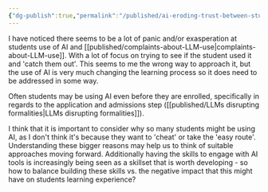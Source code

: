 ```yaml
---
{"dg-publish":true,"permalink":"/published/ai-eroding-trust-between-student-and-teacher/","noteIcon":"","visibility":"public","description":"there seem to be a lot of panic and/or exasperation at students use of AI published/complaints-about-LLM-use\\. With a lot of focus on trying to see if the stude","updated":"2025-10-15T21:01:34.000Z","dgPassFrontmatter":true}
---
```


I have noticed there seems to be a lot of panic and/or exasperation at students use of AI and [[published/complaints-about-LLM-use\|complaints-about-LLM-use]]. With a lot of focus on trying to see if the student used it and 'catch them out'. This seems to me the wrong way to approach it, but the use of AI is very much changing the learning process so it does need to be addressed in some way. 

Often students may be using AI even before they are enrolled, specifically in regards to the application and admissions step ([[published/LLMs disrupting formalities\|LLMs disrupting formalities]]).

I think that it is important to consider why so many students might be using AI, as I don't think it's because they want to 'cheat' or take the 'easy route'. Understanding these bigger reasons may help us to think of suitable approaches moving forward. Additionally having the skills to engage with AI tools is increasingly being seen as a skillset that is worth developing - so how to balance building these skills vs. the negative impact that this might have on students learning experience?

